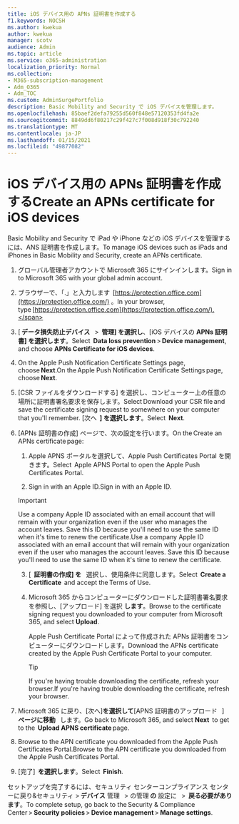 ```yaml
---
title: iOS デバイス用の APNs 証明書を作成する
f1.keywords: NOCSH
ms.author: kwekua
author: kwekua
manager: scotv
audience: Admin
ms.topic: article
ms.service: o365-administration
localization_priority: Normal
ms.collection:
- M365-subscription-management
- Adm_O365
- Adm_TOC
ms.custom: AdminSurgePortfolio
description: Basic Mobility and Security で iOS デバイスを管理します。
ms.openlocfilehash: 85baef2defa79255d560f848e57120353fd4fa2e
ms.sourcegitcommit: 8849dd6f80217c29f427c7f008d918f30c792240
ms.translationtype: MT
ms.contentlocale: ja-JP
ms.lasthandoff: 01/15/2021
ms.locfileid: "49877082"
---
```

# <a name="create-an-apns-certificate-for-ios-devices"></a><span data-ttu-id="c150d-103">iOS デバイス用の APNs 証明書を作成する</span><span class="sxs-lookup"><span data-stu-id="c150d-103">Create an APNs certificate for iOS devices</span></span>

<span data-ttu-id="c150d-104">Basic Mobility and Security で iPad や iPhone などの iOS デバイスを管理するには、ANS 証明書を作成します。</span><span class="sxs-lookup"><span data-stu-id="c150d-104">To manage iOS devices such as iPads and iPhones in Basic Mobility and Security, create an APNs certificate.</span></span>

1. <span data-ttu-id="c150d-105">グローバル管理者アカウントで Microsoft 365 にサインインします。</span><span class="sxs-lookup"><span data-stu-id="c150d-105">Sign in to Microsoft 365 with your global admin account.</span></span>

2. <span data-ttu-id="c150d-106">ブラウザーで、「.」と入力します  [https://protection.office.com](https://protection.office.com/) 。</span><span class="sxs-lookup"><span data-stu-id="c150d-106">In your browser, type [https://protection.office.com](https://protection.office.com/).</span></span>

3. <span data-ttu-id="c150d-107">[ **データ損失防止デバイス**   >  **管理] を選択し**、[iOS デバイスの **APNs 証明書] を選択します**。</span><span class="sxs-lookup"><span data-stu-id="c150d-107">Select  **Data loss prevention** > **Device management**, and choose **APNs Certificate for iOS devices**.</span></span>

4. <span data-ttu-id="c150d-108">On the Apple Push Notification Certificate Settings page, choose **Next**.</span><span class="sxs-lookup"><span data-stu-id="c150d-108">On the Apple Push Notification Certificate Settings page, choose **Next**.</span></span>

5. <span data-ttu-id="c150d-109">[CSR ファイルをダウンロードする] を選択し、コンピューター上の任意の場所に証明書署名要求を保存します。</span><span class="sxs-lookup"><span data-stu-id="c150d-109">Select Download your CSR file and save the certificate signing request to somewhere on your computer that you'll remember.</span></span> <span data-ttu-id="c150d-110">[次へ  **] を選択します**。</span><span class="sxs-lookup"><span data-stu-id="c150d-110">Select  **Next**.</span></span>

6. <span data-ttu-id="c150d-111">[APNs 証明書の作成] ページで、次の設定を行います。</span><span class="sxs-lookup"><span data-stu-id="c150d-111">On the Create an APNs certificate page:</span></span>  

    1. <span data-ttu-id="c150d-112">Apple APNS ポータルを選択して、Apple Push Certificates Portal を開きます。</span><span class="sxs-lookup"><span data-stu-id="c150d-112">Select  Apple APNS Portal to open the Apple Push Certificates Portal.</span></span>

    2. <span data-ttu-id="c150d-113">Sign in with an Apple ID.</span><span class="sxs-lookup"><span data-stu-id="c150d-113">Sign in with an Apple ID.</span></span>

    >[!IMPORTANT]
    ><span data-ttu-id="c150d-p102">Use a company Apple ID associated with an email account that will remain with your organization even if the user who manages the account leaves. Save this ID because you'll need to use the same ID when it's time to renew the certificate.</span><span class="sxs-lookup"><span data-stu-id="c150d-p102">Use a company Apple ID associated with an email account that will remain with your organization even if the user who manages the account leaves. Save this ID because you'll need to use the same ID when it's time to renew the certificate.</span></span>

    3. <span data-ttu-id="c150d-116">[  **証明書の作成] を**   選択し、使用条件に同意します。</span><span class="sxs-lookup"><span data-stu-id="c150d-116">Select  **Create a Certificate**  and accept the Terms of Use.</span></span>

    4. <span data-ttu-id="c150d-117">Microsoft 365 からコンピューターにダウンロードした証明書署名要求を参照し、[アップロード] を選択 **します**。</span><span class="sxs-lookup"><span data-stu-id="c150d-117">Browse to the certificate signing request you downloaded to your computer from Microsoft 365, and select **Upload**.</span></span>

        <span data-ttu-id="c150d-118">Apple Push Certificate Portal によって作成された APNs 証明書をコンピューターにダウンロードします。</span><span class="sxs-lookup"><span data-stu-id="c150d-118">Download the APNs certificate created by the Apple Push Certificate Portal to your computer.</span></span>

       >[!TIP]
       ><span data-ttu-id="c150d-119">If you're having trouble downloading the certificate, refresh your browser.</span><span class="sxs-lookup"><span data-stu-id="c150d-119">If you're having trouble downloading the certificate, refresh your browser.</span></span>

7. <span data-ttu-id="c150d-120">Microsoft 365 に戻り、[次へ]**を選択して**[APNS 証明書のアップロード   ]  **ページに移動**   します。</span><span class="sxs-lookup"><span data-stu-id="c150d-120">Go back to Microsoft 365, and select **Next**  to get to the  **Upload APNS certificate** page.</span></span>

8. <span data-ttu-id="c150d-121"> Browse to the APN certificate you downloaded from the Apple Push Certificates Portal.</span><span class="sxs-lookup"><span data-stu-id="c150d-121">Browse to the APN certificate you downloaded from the Apple Push Certificates Portal.</span></span>

9. <span data-ttu-id="c150d-122">[完了]  **を選択します**。</span><span class="sxs-lookup"><span data-stu-id="c150d-122">Select  **Finish**.</span></span>

<span data-ttu-id="c150d-123">セットアップを完了するには、セキュリティ センターコンプライアンス センターに戻り&セキュリティ > **デバイス** 管理   > の管理 **の** 設定に   >  **戻る必要があります**。</span><span class="sxs-lookup"><span data-stu-id="c150d-123">To complete setup, go back to the Security & Compliance Center > **Security policies** > **Device management** > **Manage settings**.</span></span>
